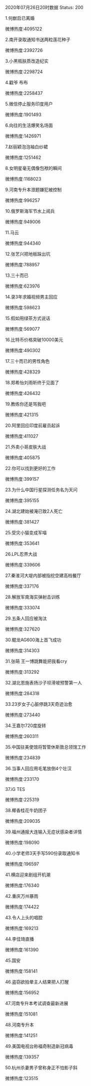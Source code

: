 2020年07月26日20时数据
Status: 200

1.何猷启已离婚

微博热度:4095122

2.南开录取通知书送两粒莲花种子

微博热度:2392726

3.小黑瓶肤质改造纪实

微博热度:2298724

4.戳爷 布布

微博热度:2258437

5.微信停止服务印度用户

微博热度:1901493

6.向往的生活爆笑名场面

微博热度:1426971

7.赵丽颖泡泡袖白纱裙

微博热度:1251462

8.女明星毫无偶像包袱的瞬间

微博热度:1168023

9.河南专升本泄题嫌犯被控制

微博热度:996257

10.俄罗斯海军节水上阅兵

微博热度:949006

11.马云

微博热度:944340

12.张艺兴把地板跺出坑

微博热度:788957

13.三十而已

微博热度:623976

14.录3年求婚视频男主回应

微博热度:598623

15.假如用绿茶方式说话

微博热度:569077

16.比特币价格突破10000美元

微博热度:490302

17.三十而已的男性角色

微博热度:428329

18.郑希怡刘雨昕终于见面了

微博热度:426432

19.教练你还是骂我吧

微博热度:421315

20.阿里回应印度前雇员起诉

微博热度:411027

21.外卖小哥皮肤大战

微博热度:405875

22.你可以找到更好的工作

微博热度:399157

23.为什么中国行星探测任务名为天问

微博热度:395155

24.湖北建始被淹已致2人死亡

微博热度:381427

25.受灾小猫变成军喵

微博热度:353641

26.LPL忍界大战

微博热度:339606

27.秦淮河大堤内部被指挖空建高档餐厅

微博热度:337176

28.解放军南海实弹射击训练

微博热度:333074

29.五条人回应被淘汰

微博热度:327620

30.鲲龙AG600海上首飞成功

微博热度:314303

31.张萌 王一博跳舞能把我看cry

微博热度:313292

32.湖北恩施表扬沙子坝滑坡预警第一人

微博热度:284318

33.23岁女子心脏停跳3天奇迹治愈

微博热度:273440

34.王嘉尔720度旋转

微博热度:260311

35.中国驻美使馆将暂管休斯敦总领馆工作

微博热度:234839

36.当事人回应用毛笔放倒4个壮汉

微博热度:233170

37.iG TES

微博热度:225319

38.椰香桂花牛奶团子

微博热度:209035

39.福州通报大连输入无症状感染者详情

微博热度:198090

40.小学老师3天手写590份录取通知书

微博热度:196597

41.横店迎来剧组开机潮

微博热度:176340

42.重庆万州暴雨

微博热度:174422

43.令人上头的唱腔

微博热度:169213

44.李佳琦直播

微博热度:161390

45.国安

微博热度:158141

46.盗窃欲拍晕主人结果把人打醒

微博热度:156952

47.河南专升本考试调查最新进展

微博热度:151081

48.河南专升本

微博热度:141251

49.美国电视台称福奇制造新冠病毒

微博热度:139357

50.杭州杀妻男子曾称身正不怕影子斜

微博热度:123515

